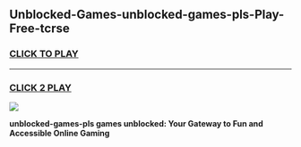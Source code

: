 
## Unblocked-Games-unblocked-games-pls-Play-Free-tcrse
<h3>
<a href="https://premium76.site?title=unblocked-games-pls&ref=10A">CLICK TO PLAY</a></h3>
<hr>

<h3>
<a href="https://premium76.site?title=unblocked-games-pls&ref=10A">CLICK 2 PLAY</a>
  
</h3>

<a href="https://premium76.site?title=unblocked-games-pls&ref=10A"><img src="https://clearcache.store/games.png"></a>


**unblocked-games-pls games unblocked: Your Gateway to Fun and Accessible Online Gaming**
